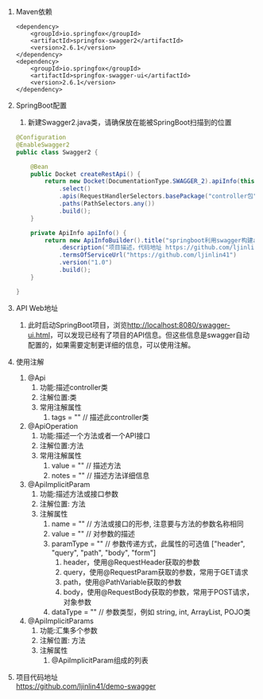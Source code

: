 1. Maven依赖  

    ```
    <dependency>
        <groupId>io.springfox</groupId>
        <artifactId>springfox-swagger2</artifactId>
        <version>2.6.1</version>
    </dependency>
    <dependency>
        <groupId>io.springfox</groupId>
        <artifactId>springfox-swagger-ui</artifactId>
        <version>2.6.1</version>
    </dependency>
    ```
2. SpringBoot配置  
    1. 新建Swagger2.java类，请确保放在能被SpringBoot扫描到的位置  
    
    ```java
    @Configuration
    @EnableSwagger2
    public class Swagger2 {
    
        @Bean
        public Docket createRestApi() {
            return new Docket(DocumentationType.SWAGGER_2).apiInfo(this.apiInfo())
                .select()
                .apis(RequestHandlerSelectors.basePackage("controller包"))
                .paths(PathSelectors.any())
                .build();
        }
    
        private ApiInfo apiInfo() {
            return new ApiInfoBuilder().title("springboot利用swagger构建api文档")
                .description("项目描述，代码地址 https://github.com/ljinlin41")
                .termsOfServiceUrl("https://github.com/ljinlin41")
                .version("1.0")
                .build();
        }
    
    }
    ```
3. API Web地址    
    1. 此时启动SpringBoot项目，浏览<http://localhost:8080/swagger-ui.html>，可以发现已经有了项目的API信息。但这些信息是swagger自动配置的，如果需要定制更详细的信息，可以使用注解。  
      
4. 使用注解    
    1. @Api  
        1. 功能:描述controller类  
        2. 注解位置:类  
        3. 常用注解属性    
            1. tags = "" // 描述此controller类  
    2. @ApiOperation  
        1. 功能:描述一个方法或者一个API接口  
        2. 注解位置:方法  
        3. 常用注解属性  
            1. value = "" // 描述方法  
            2. notes = "" // 描述方法详细信息  
    3. @ApiImplicitParam  
        1. 功能:描述方法或接口参数  
        2. 注解位置: 方法  
        3. 注解属性  
            1. name = "" // 方法或接口的形参, 注意要与方法的参数名称相同  
            2. value = "" // 对参数的描述  
            3. paramType = "" // 参数传递方式，此属性的可选值 ["header", "query", "path", "body", "form"]  
                1. header，使用@RequestHeader获取的参数  
                2. query，使用@RequestParam获取的参数，常用于GET请求  
                3. path，使用@PathVariable获取的参数  
                4. body，使用@RequestBody获取的参数，常用于POST请求，对象参数  
            4. dataType = "" // 参数类型，例如 string, int, ArrayList, POJO类  
    4. @ApiImplicitParams  
        1. 功能:汇集多个参数  
        2. 注解位置: 方法  
        3. 注解属性  
            1. @ApiImplicitParam组成的列表  
            
5. 项目代码地址  
    <https://github.com/ljinlin41/demo-swagger>
    